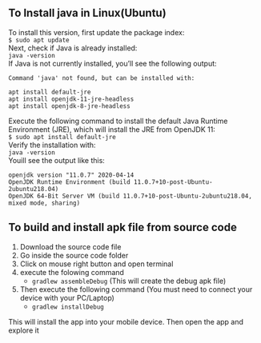 ## To Install java in Linux(Ubuntu)
To install this version, first update the package index:</br>
`$ sudo apt update`</br>
Next, check if Java is already installed:</br>
`java -version`</br>
If Java is not currently installed, you’ll see the following output:</br>

```
Command 'java' not found, but can be installed with:

apt install default-jre
apt install openjdk-11-jre-headless
apt install openjdk-8-jre-headless
```
Execute the following command to install the default Java Runtime Environment (JRE), which will install the JRE from OpenJDK 11:</br>
`$ sudo apt install default-jre`</br>
Verify the installation with:</br>
`java -version`</br>
Youill see the output like this:
```
openjdk version "11.0.7" 2020-04-14
OpenJDK Runtime Environment (build 11.0.7+10-post-Ubuntu-2ubuntu218.04)
OpenJDK 64-Bit Server VM (build 11.0.7+10-post-Ubuntu-2ubuntu218.04, mixed mode, sharing)
```

## To build and install apk file from source code
1. Download the source code file 
2. Go inside the source code folder
3. Click on mouse right button and open terminal
4. execute the folowing command
   * `gradlew assembleDebug`
   (This will create the debug apk file)
5. Then execute the following command (You must need to connect your device with your PC/Laptop)
   * `gradlew installDebug` </br>

This will install the app into your mobile device. Then open the app and explore it
